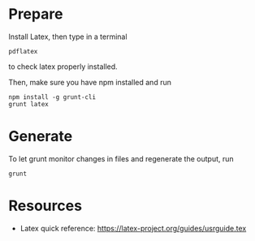# Prepare
Install Latex, then type in a terminal
```
pdflatex
```
to check latex properly installed.

Then, make sure you have npm installed and run

```
npm install -g grunt-cli
grunt latex
```

# Generate

To let grunt monitor changes in files and regenerate the output, run
```
grunt
```

# Resources

* Latex quick reference: https://latex-project.org/guides/usrguide.tex
